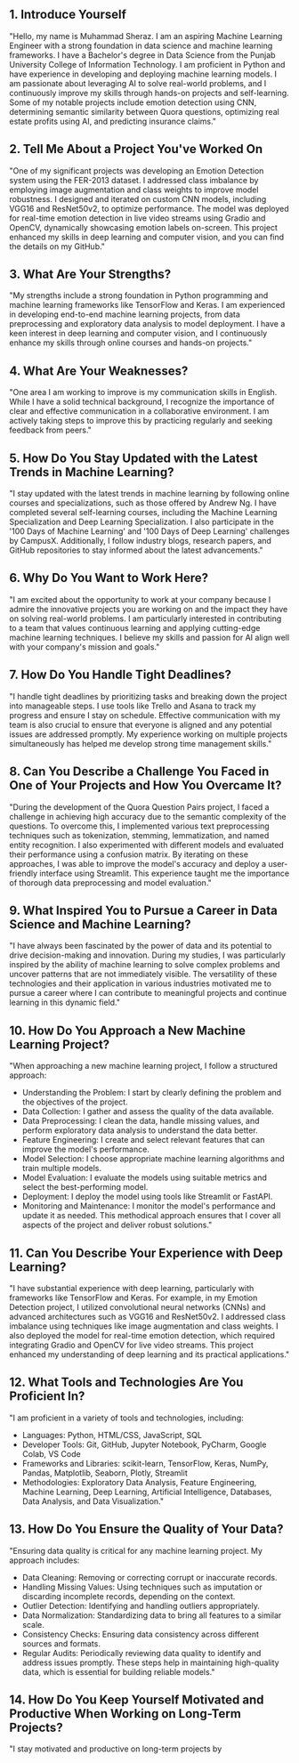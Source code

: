 ## 1. Introduce Yourself
"Hello, my name is Muhammad Sheraz. I am an aspiring Machine Learning Engineer with a strong foundation in data science and machine learning frameworks. I have a Bachelor's degree in Data Science from the Punjab University College of Information Technology. I am proficient in Python and have experience in developing and deploying machine learning models. I am passionate about leveraging AI to solve real-world problems, and I continuously improve my skills through hands-on projects and self-learning. Some of my notable projects include emotion detection using CNN, determining semantic similarity between Quora questions, optimizing real estate profits using AI, and predicting insurance claims."

## 2. Tell Me About a Project You've Worked On
"One of my significant projects was developing an Emotion Detection system using the FER-2013 dataset. I addressed class imbalance by employing image augmentation and class weights to improve model robustness. I designed and iterated on custom CNN models, including VGG16 and ResNet50v2, to optimize performance. The model was deployed for real-time emotion detection in live video streams using Gradio and OpenCV, dynamically showcasing emotion labels on-screen. This project enhanced my skills in deep learning and computer vision, and you can find the details on my GitHub."

## 3. What Are Your Strengths?
"My strengths include a strong foundation in Python programming and machine learning frameworks like TensorFlow and Keras. I am experienced in developing end-to-end machine learning projects, from data preprocessing and exploratory data analysis to model deployment. I have a keen interest in deep learning and computer vision, and I continuously enhance my skills through online courses and hands-on projects."

## 4. What Are Your Weaknesses?
"One area I am working to improve is my communication skills in English. While I have a solid technical background, I recognize the importance of clear and effective communication in a collaborative environment. I am actively taking steps to improve this by practicing regularly and seeking feedback from peers."

## 5. How Do You Stay Updated with the Latest Trends in Machine Learning?
"I stay updated with the latest trends in machine learning by following online courses and specializations, such as those offered by Andrew Ng. I have completed several self-learning courses, including the Machine Learning Specialization and Deep Learning Specialization. I also participate in the '100 Days of Machine Learning' and '100 Days of Deep Learning' challenges by CampusX. Additionally, I follow industry blogs, research papers, and GitHub repositories to stay informed about the latest advancements."

## 6. Why Do You Want to Work Here?
"I am excited about the opportunity to work at your company because I admire the innovative projects you are working on and the impact they have on solving real-world problems. I am particularly interested in contributing to a team that values continuous learning and applying cutting-edge machine learning techniques. I believe my skills and passion for AI align well with your company's mission and goals."

## 7. How Do You Handle Tight Deadlines?
"I handle tight deadlines by prioritizing tasks and breaking down the project into manageable steps. I use tools like Trello and Asana to track my progress and ensure I stay on schedule. Effective communication with my team is also crucial to ensure that everyone is aligned and any potential issues are addressed promptly. My experience working on multiple projects simultaneously has helped me develop strong time management skills."

## 8. Can You Describe a Challenge You Faced in One of Your Projects and How You Overcame It?
"During the development of the Quora Question Pairs project, I faced a challenge in achieving high accuracy due to the semantic complexity of the questions. To overcome this, I implemented various text preprocessing techniques such as tokenization, stemming, lemmatization, and named entity recognition. I also experimented with different models and evaluated their performance using a confusion matrix. By iterating on these approaches, I was able to improve the model's accuracy and deploy a user-friendly interface using Streamlit. This experience taught me the importance of thorough data preprocessing and model evaluation."

## 9. What Inspired You to Pursue a Career in Data Science and Machine Learning?
"I have always been fascinated by the power of data and its potential to drive decision-making and innovation. During my studies, I was particularly inspired by the ability of machine learning to solve complex problems and uncover patterns that are not immediately visible. The versatility of these technologies and their application in various industries motivated me to pursue a career where I can contribute to meaningful projects and continue learning in this dynamic field."

## 10. How Do You Approach a New Machine Learning Project?
"When approaching a new machine learning project, I follow a structured approach:

- Understanding the Problem: I start by clearly defining the problem and the objectives of the project.
- Data Collection: I gather and assess the quality of the data available.
- Data Preprocessing: I clean the data, handle missing values, and perform exploratory data analysis to understand the data better.
- Feature Engineering: I create and select relevant features that can improve the model's performance.
- Model Selection: I choose appropriate machine learning algorithms and train multiple models.
- Model Evaluation: I evaluate the models using suitable metrics and select the best-performing model.
- Deployment: I deploy the model using tools like Streamlit or FastAPI.
- Monitoring and Maintenance: I monitor the model's performance and update it as needed.
This methodical approach ensures that I cover all aspects of the project and deliver robust solutions."

## 11. Can You Describe Your Experience with Deep Learning?
"I have substantial experience with deep learning, particularly with frameworks like TensorFlow and Keras. For example, in my Emotion Detection project, I utilized convolutional neural networks (CNNs) and advanced architectures such as VGG16 and ResNet50v2. I addressed class imbalance using techniques like image augmentation and class weights. I also deployed the model for real-time emotion detection, which required integrating Gradio and OpenCV for live video streams. This project enhanced my understanding of deep learning and its practical applications."

## 12. What Tools and Technologies Are You Proficient In?
"I am proficient in a variety of tools and technologies, including:

- Languages: Python, HTML/CSS, JavaScript, SQL
- Developer Tools: Git, GitHub, Jupyter Notebook, PyCharm, Google Colab, VS Code
- Frameworks and Libraries: scikit-learn, TensorFlow, Keras, NumPy, Pandas, Matplotlib, Seaborn, Plotly, Streamlit
- Methodologies: Exploratory Data Analysis, Feature Engineering, Machine Learning, Deep Learning, Artificial Intelligence, Databases, Data Analysis, and Data Visualization."

## 13. How Do You Ensure the Quality of Your Data?
"Ensuring data quality is critical for any machine learning project. My approach includes:

- Data Cleaning: Removing or correcting corrupt or inaccurate records.
- Handling Missing Values: Using techniques such as imputation or discarding incomplete records, depending on the context.
- Outlier Detection: Identifying and handling outliers appropriately.
- Data Normalization: Standardizing data to bring all features to a similar scale.
- Consistency Checks: Ensuring data consistency across different sources and formats.
- Regular Audits: Periodically reviewing data quality to identify and address issues promptly.
These steps help in maintaining high-quality data, which is essential for building reliable models."

## 14. How Do You Keep Yourself Motivated and Productive When Working on Long-Term Projects?
"I stay motivated and productive on long-term projects by

